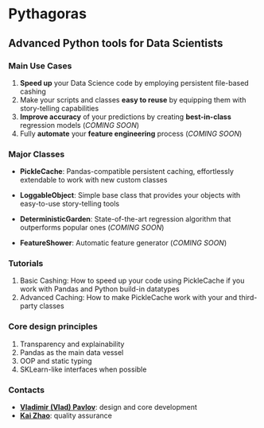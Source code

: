 # Pythagoras
## Advanced Python tools for Data Scientists

### Main Use Cases

1. **Speed up** your Data Science code by employing persistent file-based cashing 
2. Make your scripts and classes **easy to reuse** by equipping them with story-telling capabilities
3. **Improve accuracy** of your predictions by creating **best-in-class** regression models (*COMING SOON*)
4. Fully **automate** your **feature engineering** process (*COMING SOON*)

### Major Classes

* **PickleCache**: Pandas-compatible persistent caching, effortlessly extendable to work with new custom classes

* **LoggableObject**: Simple base class that provides your objects with easy-to-use story-telling tools

* **DeterministicGarden**: State-of-the-art regression algorithm that outperforms popular ones (*COMING SOON*)

* **FeatureShower**: Automatic feature generator (*COMING SOON*) 

### Tutorials

1. Basic Cashing: How to speed up your code using PickleCache if you work with Pandas and Python build-in datatypes
2. Advanced Caching: How to make PickleCache work with your and third-party classes 
 
### Core design principles 

1. Transparency and explainability
2. Pandas as the main data vessel
3. OOP and static typing 
4. SKLearn-like interfaces when possible

### Contacts

* [**Vladimir (Vlad) Pavlov**](https://www.linkedin.com/in/vlpavlov/): design and core development 
* [**Kai Zhao**](https://www.linkedin.com/in/kaimzhao/): quality assurance